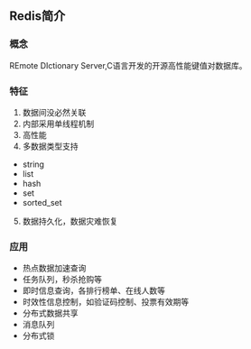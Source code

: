 ## Redis简介 ##
### 概念 ###
REmote DIctionary Server,C语言开发的开源高性能键值对数据库。
### 特征 ###
1. 数据间没必然关联
2. 内部采用单线程机制
3. 高性能
4. 多数据类型支持
  - string
  - list
  - hash
  - set
  - sorted_set
5. 数据持久化，数据灾难恢复
### 应用 ###
- 热点数据加速查询
- 任务队列，秒杀抢购等
- 即时信息查询，各排行榜单、在线人数等
- 时效性信息控制，如验证码控制、投票有效期等
- 分布式数据共享
- 消息队列
- 分布式锁